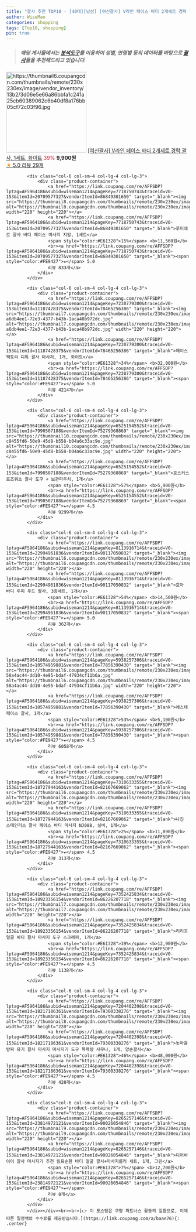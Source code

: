 ```yaml
---
title: "괄사 추천 TOP10 - [40대][남성] [여신괄사] V라인 페이스 바디 2개세트 경락 괄사, 1세트, 화이트"
author: WiseMan
categories: shopping
tags: [Top10, shopping]
pin: true
---
```


> ##### 해당 게시물에서는 [**분석도구**](https://itemscout.io/)를 이용하여 **성별**, **연령별** 등의 데이터를 바탕으로 [**괄사**](https://link.coupang.com/a/baae76)들을 추천해드리고 있습니다.
<div class="container"><div class="row">
            <div class="col-6 col-sm-4 col-lg-4 col-lg-3">
                <div class="product-container">
                    <a href="https://link.coupang.com/re/AFFSDP?lptag=AF5964186&subid=wiseman1214&pageKey=8230151707&traceid=V0-153&itemId=23685618567&vendorItemId=90746742204" target="_blank"><img src="https://thumbnail6.coupangcdn.com/thumbnails/remote/230x230ex/image/vendor_inventory/13b2/3d06e5e66a86bbfa1c241a25cb60389062c6b40df8a176bb05cf72c03f96.jpg" alt="https://thumbnail6.coupangcdn.com/thumbnails/remote/230x230ex/image/vendor_inventory/13b2/3d06e5e66a86bbfa1c241a25cb60389062c6b40df8a176bb05cf72c03f96.jpg" width="220" height="220"></a>
                    <a href="https://link.coupang.com/re/AFFSDP?lptag=AF5964186&subid=wiseman1214&pageKey=8230151707&traceid=V0-153&itemId=23685618567&vendorItemId=90746742204" target="_blank">[여신괄사] V라인 페이스 바디 2개세트 경락 괄사, 1세트, 화이트</a>
                    <span style="color:#E61328">39%</span> <b>9,900원</b>
                    <br><a href="https://link.coupang.com/re/AFFSDP?lptag=AF5964186&subid=wiseman1214&pageKey=8230151707&traceid=V0-153&itemId=23685618567&vendorItemId=90746742204" target="_blank"><span style="color:#FE9427">★</span> 5.0
                    리뷰 29개</a>
                </div>
            </div>
            
            <div class="col-6 col-sm-4 col-lg-4 col-lg-3">
                <div class="product-container">
                    <a href="https://link.coupang.com/re/AFFSDP?lptag=AF5964186&subid=wiseman1214&pageKey=7718750743&traceid=V0-153&itemId=20709577327&vendorItemId=86849301650" target="_blank"><img src="https://thumbnail8.coupangcdn.com/thumbnails/remote/230x230ex/image/vendor_inventory/33ad/7c4b9ee805225bb602686fef43edf42f42f0993dbf84ef0a4edeac559282.jpg" alt="https://thumbnail8.coupangcdn.com/thumbnails/remote/230x230ex/image/vendor_inventory/33ad/7c4b9ee805225bb602686fef43edf42f42f0993dbf84ef0a4edeac559282.jpg" width="220" height="220"></a>
                    <a href="https://link.coupang.com/re/AFFSDP?lptag=AF5964186&subid=wiseman1214&pageKey=7718750743&traceid=V0-153&itemId=20709577327&vendorItemId=86849301650" target="_blank">루미에르 괄사 바디 페이스 마사지 지압, 1세트</a>
                    <span style="color:#E61328">15%</span> <b>11,560원</b>
                    <br><a href="https://link.coupang.com/re/AFFSDP?lptag=AF5964186&subid=wiseman1214&pageKey=7718750743&traceid=V0-153&itemId=20709577327&vendorItemId=86849301650" target="_blank"><span style="color:#FE9427">★</span> 5.0
                    리뷰 833개</a>
                </div>
            </div>
            
            <div class="col-6 col-sm-4 col-lg-4 col-lg-3">
                <div class="product-container">
                    <a href="https://link.coupang.com/re/AFFSDP?lptag=AF5964186&subid=wiseman1214&pageKey=7230779300&traceid=V0-153&itemId=11187428375&vendorItemId=78465256386" target="_blank"><img src="https://thumbnail7.coupangcdn.com/thumbnails/remote/230x230ex/image/retail/images/481577850944316-a6db4ee1-72e3-4377-b43b-1aca48b972dc.jpg" alt="https://thumbnail7.coupangcdn.com/thumbnails/remote/230x230ex/image/retail/images/481577850944316-a6db4ee1-72e3-4377-b43b-1aca48b972dc.jpg" width="220" height="220"></a>
                    <a href="https://link.coupang.com/re/AFFSDP?lptag=AF5964186&subid=wiseman1214&pageKey=7230779300&traceid=V0-153&itemId=11187428375&vendorItemId=78465256386" target="_blank">페이스팩토리 디톡 괄사 마사저, 1개, 화이트</a>
                    <span style="color:#E61328">34%</span> <b>32,000원</b>
                    <br><a href="https://link.coupang.com/re/AFFSDP?lptag=AF5964186&subid=wiseman1214&pageKey=7230779300&traceid=V0-153&itemId=11187428375&vendorItemId=78465256386" target="_blank"><span style="color:#FE9427">★</span> 5.0
                    리뷰 4214개</a>
                </div>
            </div>
            
            <div class="col-6 col-sm-4 col-lg-4 col-lg-3">
                <div class="product-container">
                    <a href="https://link.coupang.com/re/AFFSDP?lptag=AF5964186&subid=wiseman1214&pageKey=6525154552&traceid=V0-153&itemId=7990507188&vendorItemId=75279368869" target="_blank"><img src="https://thumbnail10.coupangcdn.com/thumbnails/remote/230x230ex/image/retail/images/1407266851324850-c8455fd6-50e9-45d8-b558-b04a6c33ac9e.jpg" alt="https://thumbnail10.coupangcdn.com/thumbnails/remote/230x230ex/image/retail/images/1407266851324850-c8455fd6-50e9-45d8-b558-b04a6c33ac9e.jpg" width="220" height="220"></a>
                    <a href="https://link.coupang.com/re/AFFSDP?lptag=AF5964186&subid=wiseman1214&pageKey=6525154552&traceid=V0-153&itemId=7990507188&vendorItemId=75279368869" target="_blank">호스커스 로즈쿼츠 괄사 도구 + 보관파우치, 1개</a>
                    <span style="color:#E61328">57%</span> <b>5,900원</b>
                    <br><a href="https://link.coupang.com/re/AFFSDP?lptag=AF5964186&subid=wiseman1214&pageKey=6525154552&traceid=V0-153&itemId=7990507188&vendorItemId=75279368869" target="_blank"><span style="color:#FE9427">★</span> 4.5
                    리뷰 9299개</a>
                </div>
            </div>
            
            <div class="col-6 col-sm-4 col-lg-4 col-lg-3">
                <div class="product-container">
                    <a href="https://link.coupang.com/re/AFFSDP?lptag=AF5964186&subid=wiseman1214&pageKey=8113916714&traceid=V0-153&itemId=22994961836&vendorItemId=90117050832" target="_blank"><img src="https://thumbnail6.coupangcdn.com/thumbnails/remote/230x230ex/image/vendor_inventory/e2fa/e33e6016a92180aeef5943278718c7ca6fbf4bead266a8a9514b4c7c8bbf.jpg" alt="https://thumbnail6.coupangcdn.com/thumbnails/remote/230x230ex/image/vendor_inventory/e2fa/e33e6016a92180aeef5943278718c7ca6fbf4bead266a8a9514b4c7c8bbf.jpg" width="220" height="220"></a>
                    <a href="https://link.coupang.com/re/AFFSDP?lptag=AF5964186&subid=wiseman1214&pageKey=8113916714&traceid=V0-153&itemId=22994961836&vendorItemId=90117050832" target="_blank">호아 바디 두피 우드 괄사, 3종세트, 1개</a>
                    <span style="color:#E61328">54%</span> <b>14,500원</b>
                    <br><a href="https://link.coupang.com/re/AFFSDP?lptag=AF5964186&subid=wiseman1214&pageKey=8113916714&traceid=V0-153&itemId=22994961836&vendorItemId=90117050832" target="_blank"><span style="color:#FE9427">★</span> 5.0
                    리뷰 362개</a>
                </div>
            </div>
            
            <div class="col-6 col-sm-4 col-lg-4 col-lg-3">
                <div class="product-container">
                    <a href="https://link.coupang.com/re/AFFSDP?lptag=AF5964186&subid=wiseman1214&pageKey=5938257306&traceid=V0-153&itemId=10574959881&vendorItemId=77856390430" target="_blank"><img src="https://thumbnail6.coupangcdn.com/thumbnails/remote/230x230ex/image/retail/images/1073746313649329-58a4ac44-dd10-4e95-bdaf-47934cf11b6a.jpg" alt="https://thumbnail6.coupangcdn.com/thumbnails/remote/230x230ex/image/retail/images/1073746313649329-58a4ac44-dd10-4e95-bdaf-47934cf11b6a.jpg" width="220" height="220"></a>
                    <a href="https://link.coupang.com/re/AFFSDP?lptag=AF5964186&subid=wiseman1214&pageKey=5938257306&traceid=V0-153&itemId=10574959881&vendorItemId=77856390430" target="_blank">에스테 페이스 괄사, 1개</a>
                    <span style="color:#E61328">53%</span> <b>5,100원</b>
                    <br><a href="https://link.coupang.com/re/AFFSDP?lptag=AF5964186&subid=wiseman1214&pageKey=5938257306&traceid=V0-153&itemId=10574959881&vendorItemId=77856390430" target="_blank"><span style="color:#FE9427">★</span> 4.5
                    리뷰 6058개</a>
                </div>
            </div>
            
            <div class="col-6 col-sm-4 col-lg-4 col-lg-3">
                <div class="product-container">
                    <a href="https://link.coupang.com/re/AFFSDP?lptag=AF5964186&subid=wiseman1214&pageKey=7310633355&traceid=V0-153&itemId=18727944163&vendorItemId=82167669062" target="_blank"><img src="https://thumbnail6.coupangcdn.com/thumbnails/remote/230x230ex/image/vendor_inventory/6e0a/81314fc1b74f1165c61c83e6d0babeb417ca8e19ca77266e8e2a1a500635.jpg" alt="https://thumbnail6.coupangcdn.com/thumbnails/remote/230x230ex/image/vendor_inventory/6e0a/81314fc1b74f1165c61c83e6d0babeb417ca8e19ca77266e8e2a1a500635.jpg" width="220" height="220"></a>
                    <a href="https://link.coupang.com/re/AFFSDP?lptag=AF5964186&subid=wiseman1214&pageKey=7310633355&traceid=V0-153&itemId=18727944163&vendorItemId=82167669062" target="_blank">나진 스테인리스 괄사 페이스 바디 마사지 NJ088, 실버, 1개</a>
                    <span style="color:#E61328">2%</span> <b>11,890원</b>
                    <br><a href="https://link.coupang.com/re/AFFSDP?lptag=AF5964186&subid=wiseman1214&pageKey=7310633355&traceid=V0-153&itemId=18727944163&vendorItemId=82167669062" target="_blank"><span style="color:#FE9427">★</span> 4.5
                    리뷰 313개</a>
                </div>
            </div>
            
            <div class="col-6 col-sm-4 col-lg-4 col-lg-3">
                <div class="product-container">
                    <a href="https://link.coupang.com/re/AFFSDP?lptag=AF5964186&subid=wiseman1214&pageKey=7352425834&traceid=V0-153&itemId=18923356154&vendorItemId=86226207718" target="_blank"><img src="https://thumbnail7.coupangcdn.com/thumbnails/remote/230x230ex/image/vendor_inventory/1ae3/31fde9adedfcacd1871d47ee8ff773e8287269cdb35b88c18818d27ff8cb.jpg" alt="https://thumbnail7.coupangcdn.com/thumbnails/remote/230x230ex/image/vendor_inventory/1ae3/31fde9adedfcacd1871d47ee8ff773e8287269cdb35b88c18818d27ff8cb.jpg" width="220" height="220"></a>
                    <a href="https://link.coupang.com/re/AFFSDP?lptag=AF5964186&subid=wiseman1214&pageKey=7352425834&traceid=V0-153&itemId=18923356154&vendorItemId=86226207718" target="_blank">리리꼬 얼굴 바디 괄사 마사지 도구 스크래퍼, 1개</a>
                    <span style="color:#E61328">39%</span> <b>12,900원</b>
                    <br><a href="https://link.coupang.com/re/AFFSDP?lptag=AF5964186&subid=wiseman1214&pageKey=7352425834&traceid=V0-153&itemId=18923356154&vendorItemId=86226207718" target="_blank"><span style="color:#FE9427">★</span> 4.5
                    리뷰 1138개</a>
                </div>
            </div>
            
            <div class="col-6 col-sm-4 col-lg-4 col-lg-3">
                <div class="product-container">
                    <a href="https://link.coupang.com/re/AFFSDP?lptag=AF5964186&subid=wiseman1214&pageKey=7204402398&traceid=V0-153&itemId=18217186361&vendorItemId=79300338276" target="_blank"><img src="https://thumbnail8.coupangcdn.com/thumbnails/remote/230x230ex/image/vendor_inventory/cb79/55fa686f5f662bd9afb63f4ec122ea61e7824b0aa91b1443310f65226bcc.jpg" alt="https://thumbnail8.coupangcdn.com/thumbnails/remote/230x230ex/image/vendor_inventory/cb79/55fa686f5f662bd9afb63f4ec122ea61e7824b0aa91b1443310f65226bcc.jpg" width="220" height="220"></a>
                    <a href="https://link.coupang.com/re/AFFSDP?lptag=AF5964186&subid=wiseman1214&pageKey=7204402398&traceid=V0-153&itemId=18217186361&vendorItemId=79300338276" target="_blank">놋마을 방짜 유기 괄사 마사지 마사지기 도구 목욕탕 사우나, 1개, 양손괄사</a>
                    <span style="color:#E61328">46%</span> <b>48,000원</b>
                    <br><a href="https://link.coupang.com/re/AFFSDP?lptag=AF5964186&subid=wiseman1214&pageKey=7204402398&traceid=V0-153&itemId=18217186361&vendorItemId=79300338276" target="_blank"><span style="color:#FE9427">★</span> 4.5
                    리뷰 420개</a>
                </div>
            </div>
            
            <div class="col-6 col-sm-4 col-lg-4 col-lg-3">
                <div class="product-container">
                    <a href="https://link.coupang.com/re/AFFSDP?lptag=AF5964186&subid=wiseman1214&pageKey=8265257146&traceid=V0-153&itemId=23814972121&vendorItemId=90026054846" target="_blank"><img src="https://thumbnail9.coupangcdn.com/thumbnails/remote/230x230ex/image/vendor_inventory/3759/aeeba8d6557da179d49ddad81b0febf3108baa1c89c62dd608ba612a2109.png" alt="https://thumbnail9.coupangcdn.com/thumbnails/remote/230x230ex/image/vendor_inventory/3759/aeeba8d6557da179d49ddad81b0febf3108baa1c89c62dd608ba612a2109.png" width="220" height="220"></a>
                    <a href="https://link.coupang.com/re/AFFSDP?lptag=AF5964186&subid=wiseman1214&pageKey=8265257146&traceid=V0-153&itemId=23814972121&vendorItemId=90026054846" target="_blank">디어바이어 괄사 마사지기 추천 림프순환 바디 얼굴 괄사+마사지롤러 세트, 1개, 그린</a>
                    <span style="color:#E61328">7%</span> <b>12,700원</b>
                    <br><a href="https://link.coupang.com/re/AFFSDP?lptag=AF5964186&subid=wiseman1214&pageKey=8265257146&traceid=V0-153&itemId=23814972121&vendorItemId=90026054846" target="_blank"><span style="color:#FE9427">★</span> 
                    리뷰 0개</a>
                </div>
            </div>
            </div></div><br><br>[👉 이 포스팅은 쿠팡 파트너스 활동의 일환으로, 이에 따른 일정액의 수수료를 제공받습니다.](https://link.coupang.com/a/baae76){: .center}